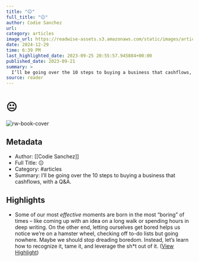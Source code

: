 ```yaml
---
title: "😐"
full_title: "😐"
author: Codie Sanchez
url: 
category: articles
image_url: https://readwise-assets.s3.amazonaws.com/static/images/article3.5c705a01b476.png
date: 2024-12-29
time: 6:39 PM
last_highlighted_date: 2023-09-25 20:55:57.945884+00:00
published_date: 2023-09-21
summary: >
  I’ll be going over the 10 steps to buying a business that cashflows, with a Q&A.
source: reader
---
```

# 😐

![rw-book-cover](https://readwise-assets.s3.amazonaws.com/static/images/article3.5c705a01b476.png)

## Metadata
- Author: [[Codie Sanchez]]
- Full Title: 😐
- Category: #articles
- Summary: I’ll be going over the 10 steps to buying a business that cashflows, with a Q&A.

## Highlights
- Some of our most *effective* moments are born in the most “boring” of times – like coming up with an idea on a long walk or spending hours in deep writing.
  On the other end, letting ourselves get bored helps us notice we’re on a hamster wheel, checking off to-do lists but going nowhere.
  Maybe we should stop dreading boredom. Instead, let’s learn how to recognize it, tame it, and leverage the sh*t out of it. ([View Highlight](https://read.readwise.io/read/01hb721612s0scakxqw8skzf8n))



